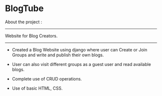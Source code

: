 # BlogTube

About the project :
___________________________________________________

Website for Blog Creators.
____________________________________________________

  - Created a Blog Website using django where user can Create or Join Groups and write and publish their own blogs.
  
  - User can also visit different groups as a guest user and read available blogs.
  
  - Complete use of CRUD operations.
  
  - Use of basic HTML, CSS.
 
